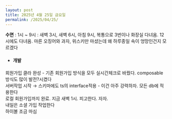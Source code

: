 ```yaml
---
layout: post
title: 2025년 4월 25일 금요일
permalink: /2025/04/25/
---
```

**수면** : 1시 ~ 9시 : 새벽 3시, 새벽 6시, 아침 9시, 복통으로 3번이나 화장실 다녀옴. 12시에도 다녀옴. 마른 오징어와 과자, 위스키만 마셨는데 왜 하루종일 속이 엉망인건지 모르겠다<br/>
* #### 개발<br/>
회원가입 클라 완성 - 기존 회원가입 방식을 모두 실시간체크로 바꿨다. composable 방식도 많이 발전?시켰다<br/>
서버작업 시작 → 스키마에도 ts의 interface적용 - 이건 아주 강력하자. 모든 db에 적용한다<br/>
로컬 회원가입까지 완료. 지금 새벽 1시. 피고한다. 자자.<br/>
내일은 소셜 가입 작업한다<br/>
하이볼 조금 마심